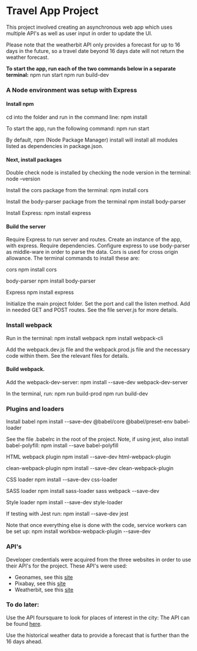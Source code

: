 # Travel App Project
This project involved creating an asynchronous web app which uses multiple API's as well as user input in order to update the UI.

Please note that the weatherbit API only provides a forecast for up to 16 days in the future, so a travel date beyond 16 days date will not return the weather forecast.

**To start the app, run each of the two commands below in a separate terminal:**
npm run start 
npm run build-dev

### A Node environment was setup with Express
#### Install npm 
cd into the folder and run in the command line:
npm install

To start the app, run the following command:
npm run start 

By default, npm (Node Package Manager) install will install all modules listed as dependencies in package.json.

#### Next, install packages
Double check node is installed by checking the node version in the terminal:
node –version

Install the cors package from the terminal:
npm install cors

Install the body-parser package from the terminal
npm install body-parser

Install Express:
npm install express 

#### Build the server 
Require Express to run server and routes. Create an instance of the app, with express. Require dependencies. Configure express to use body-parser as middle-ware in order to parse the data. Cors is used for cross origin allowance. The terminal commands to install these are:

cors
npm install cors

body-parser
npm install body-parser

Express
npm install express

Initialize the main project folder. Set the port and call the listen method. Add in needed GET and POST routes. See the file server.js for more details.

### Install webpack
Run in the terminal:
npm install webpack 
npm install webpack-cli

Add the webpack.dev.js file and the webpack.prod.js file and the necessary code within them. See the relevant files for details.

#### Build webpack. 
Add the webpack-dev-server:
npm install --save-dev webpack-dev-server

In the terminal, run:
npm run build-prod
npm run build-dev

### Plugins and loaders
Install babel
npm install --save-dev @babel/core @babel/preset-env babel-loader

See the file .babelrc in the root of the project. Note, if using jest, also install babel-polyfill:
npm install --save babel-polyfill

HTML webpack plugin
npm install --save-dev html-webpack-plugin

clean-webpack-plugin
npm install --save-dev clean-webpack-plugin

CSS loader
npm install --save-dev css-loader 

SASS loader
npm install sass-loader sass webpack --save-dev

Style loader
npm install --save-dev style-loader

If testing with Jest run:
npm install --save-dev jest

Note that once everything else is done with the code, service workers can be set up:
npm install workbox-webpack-plugin --save-dev

### API's
Developer credentials were acquired from the three websites in order to use their API's for the project. These API's were used:
-  Geonames, see this [site](http://www.geonames.org/export/web-services.html)
-  Pixabay, see this [site](https://pixabay.com/api/docs/)
-  Weatherbit, see this [site](https://www.weatherbit.io/account/create)
 

### To do later:
Use the API foursquare to look for places of interest in the city:
The API can be found [here](https://developer.foursquare.com/).

Use the historical weather data to provide a forecast that is further than the 16 days ahead.